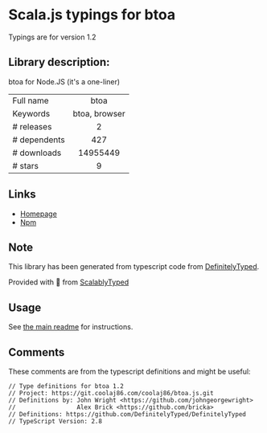 
# Scala.js typings for btoa

Typings are for version 1.2

## Library description:
btoa for Node.JS (it's a one-liner)

|                    |                 |
| ------------------ | :-------------: |
| Full name          | btoa |
| Keywords           | btoa, browser |
| # releases         | 2 |
| # dependents       | 427 |
| # downloads        | 14955449 |
| # stars            | 9 |

## Links
- [Homepage](https://git.coolaj86.com/coolaj86/btoa.js.git)
- [Npm](https://www.npmjs.com/package/btoa)
    


## Note
This library has been generated from typescript code from [DefinitelyTyped](https://definitelytyped.org).

Provided with :purple_heart: from [ScalablyTyped](https://github.com/oyvindberg/ScalablyTyped)

## Usage
See [the main readme](../../readme.md) for instructions.

## Comments

These comments are from the typescript definitions and might be useful:
```
// Type definitions for btoa 1.2
// Project: https://git.coolaj86.com/coolaj86/btoa.js.git
// Definitions by: John Wright <https://github.com/johngeorgewright>
//                 Alex Brick <https://github.com/bricka>
// Definitions: https://github.com/DefinitelyTyped/DefinitelyTyped
// TypeScript Version: 2.8

```


